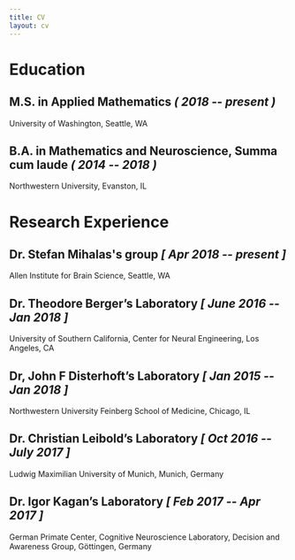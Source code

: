 ```yaml
---
title: CV
layout: cv
---
```


# Education

## M.S. in Applied Mathematics    *( 2018 -- present )*

University of Washington, Seattle, WA


## B.A. in Mathematics and Neuroscience, Summa cum laude     *( 2014 -- 2018 )*

Northwestern University, Evanston, IL


# Research Experience

## Dr. Stefan Mihalas's group  *[ Apr 2018 -- present ]*

Allen Institute for Brain Science, Seattle, WA


## Dr. Theodore Berger’s Laboratory  *[ June 2016 -- Jan 2018 ]*

University of Southern California, Center for Neural Engineering, Los Angeles, CA


## Dr, John F Disterhoft’s Laboratory  *[ Jan 2015 -- Jan 2018 ]*

Northwestern University Feinberg School of Medicine, Chicago, IL


## Dr. Christian Leibold’s Laboratory  *[ Oct 2016 -- July 2017 ]*

Ludwig Maximilian University of Munich, Munich, Germany


## Dr. Igor Kagan’s Laboratory  *[ Feb 2017 -- Apr 2017 ]*

German Primate Center, Cognitive Neuroscience Laboratory, Decision and Awareness Group, Göttingen, Germany
